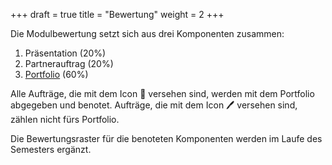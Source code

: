 +++
draft = true
title = "Bewertung"
weight = 2
+++

Die Modulbewertung setzt sich aus drei Komponenten zusammen:

1. Präsentation (20%)
2. Partnerauftrag (20%)
3. [Portfolio](portfolio.md) (60%)

Alle Aufträge, die mit dem Icon :briefcase: versehen sind, werden mit dem Portfolio abgegeben und benotet. Aufträge, die mit dem Icon :pen: versehen sind, zählen nicht fürs Portfolio.

Die Bewertungsraster für die benoteten Komponenten werden im Laufe des Semesters ergänzt.